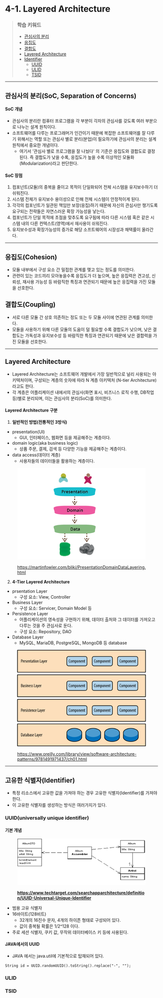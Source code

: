 # 4-1. Layered Architecture

> ### 학습 키워드
>
> * [관심사의 분리](4-1.-layered-architecture.md#undefined-1)
> * [응집도](4-1.-layered-architecture.md#cohesion)
> * [결합도](4-1.-layered-architecture.md#coupling)
> * [Layered Architecture](4-1.-layered-architecture.md#layered-atchitecture)
> * [Identifier](4-1.-layered-architecture.md#identifier)
>   * [UUID](4-1.-layered-architecture.md#uuid-universally-unique-identifier)
>   * [ULID](4-1.-layered-architecture.md#ulid)
>   * [TSID](4-1.-layered-architecture.md#tsid)

***

## 관심사의 분리(SoC, Separation of Concerns)

#### SoC 개념

* 관심사의 분리란 컴퓨터 프로그램을 각 부분이 각자의 관심사를 갖도록 여러 부분으로 나누는 설계 원칙이다.
* 소프트웨어를 다루는 프로그래머가 인간이기 때문에 복잡한 소프트웨어를 잘 다루기 위해서는 역할 또는 관심사 별로 분리(분업)이 필요하기에 관심사의 분리는 설계 원칙에서 중요한 개념이다.
  * 여기서 '관심사 별로 프로그램을 잘 나눴다' 의 기준은 응집도와 결합도로 결정된다. 즉 결합도가 낮을 수록, 응집도가 높을 수록 이상적인 모듈화(Modularization)라고 판단한다.

#### SoC 장점

1. 컴포넌트(모듈)의 중복을 줄이고 목적이 단일화되어 전체 시스템을 유지보수하기 더 쉬워진다.
2. 시스템 전체가 유지보수 용이성으로 인해 전체 시스템이 안정적이게 된다.
3. 각각의 컴포넌트가 일관된 책임만 보장(응집)하기 때문에 자신의 관심사만 챙기도록 요구되는 전략들은 자연스러운 확장 가능성을 낳는다.
4. 컴포넌트가 단일 목적에 초점을 맞추도록 요구됨에 따라 다른 시스템 혹은 같은 시스템 내의 다른 컨텍스트(영역)에서 재사용이 쉬워진다.
5. 유지보수성과 확장가능성의 증가로 해당 소프트웨어의 시장성과 채택률이 올라간다.

***

## 응집도(Cohesion)

* 모듈 내부에서 구성 요소 간 밀접한 관계를 맺고 있는 정도를 의미한다.
* 관련이 있는 코드끼리 모아놓을수록 응집도가 더 높으며, 높은 응집력은 견고성, 신뢰성, 재사용 가능성 등 바람직한 특징과 연관되기 때문에 높은 응집력을 가진 모듈을 선호한다.

## 결합도(Coupling)

* 서로 다른 모듈 간 상호 의존하는 정도 또는 두 모듈 사이에 연관된 관계를 의미한다.
* 모듈을 사용하기 위해 다른 모듈의 도움이 덜 필요할 수록 결합도가 낮으며,  낮은 결합도는 가독성과 유지보수성 등 바람직한 특징과 연관되기 때문에 낮은 결합력을 가진 모듈을 선호한다.

***

## Layered Architecture

* Layered Architecture는 소프트웨어 개발에서 가장 일반적으로 널리 사용되는 아키텍처이며, 구성되는 계층의 숫자에 따라 N 계층 아키텍처 (N-tier Architecture) 라고도 한다.
* 각 계층은 어플리케이션 내에서의 관심사(화면 표시, 비즈니스 로직 수행, DB작업 등)별로 분리되며, 이는 관심사의 분리(SoC)를 의미한다.

#### Layered Architecture 구분

1. **일반적인 방법(전통적인 3방식)**

* presentation(UI)
  * GUI, 인터페이스, 웹화면 등을 제공해주는 계층이다.
* domain logic(aka business logic)&#x20;
  * 상품 주문, 결제, 검색 등 다양한 기능을 제공해주는 계층이다.
* data access(데이터 계층)
  * 사용자들의 데이터들을 활용하는 계층이다.

<figure><img src="../../.gitbook/assets/image.png" alt=""><figcaption><p><a href="https://martinfowler.com/bliki/PresentationDomainDataLayering.html">https://martinfowler.com/bliki/PresentationDomainDataLayering.html</a></p></figcaption></figure>

2. **4-Tier Layered Architecture**

* prsentation Layer
  * 구성 요소: View, Controller
* Business Layer
  * 구성 요소: Servicer, Domain Model 등
* Persistence Layer
  * 어플리케이션의 영속성을 구현하기 위해, 데이터 출처와 그 데이터를 가져오고 다루는 것을 주 관심사로 둔다.
  * 구성 요소: Repository, DAO
* Database Layer
  * MySQL, MariaDB, PostgreSQL, MongoDB 등 database

<figure><img src="../../.gitbook/assets/image (1).png" alt=""><figcaption><p><a href="https://www.oreilly.com/library/view/software-architecture-patterns/9781491971437/ch01.html">https://www.oreilly.com/library/view/software-architecture-patterns/9781491971437/ch01.html</a></p></figcaption></figure>

***

## 고유한 식별자(Identifier)

* 특정 리소스에서 고유한 값을 가져야 하는 경우 고유한 식별자(Identifier)를 가져야 한다.
* 이 고유한 식별자를 생성하는 방식은 여러가지가 있다.

### UUID(universally unique identifier)

#### 기본 개념

<figure><img src="../../.gitbook/assets/image (2).png" alt=""><figcaption><p><a href="https://www.techtarget.com/searchapparchitecture/definition/UUID-Universal-Unique-Identifier"><strong>https://www.techtarget.com/searchapparchitecture/definition/UUID-Universal-Unique-Identifier</strong></a></p></figcaption></figure>

* 범용 고유 식별자
* 16바이트(128비트)
  * 32개의 16진수 문자, 4개의 하이픈 형태로 구성되어 있다.
  * 값이 중복될 확률은 1/2^128 이다.
* 주로 세션 식별자, 쿠키 값, 무작위 데이터베이스 키 등에 사용된다.

#### JAVA에서의 UUID

* JAVA 에서는 java.util에 기본적으로 탑재되어 있다.

```
String id = UUID.randomUUID().toString().replace("-", "");
```

### ULID

### TSID
